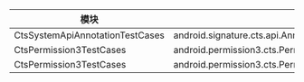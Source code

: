 | 模块                            | 测试项                                                       |
| ------------------------------- | ------------------------------------------------------------ |
| CtsSystemApiAnnotationTestCases | android.signature.cts.api.AnnotationTest#testAnnotation      |
| CtsPermission3TestCases         | android.permission3.cts.PermissionTest23#testGrantPreviouslyRevokedWithPrejudiceShowsPrompt |
| CtsPermission3TestCases         | android.permission3.cts.PermissionTest23#testNullAndRealPermission |

